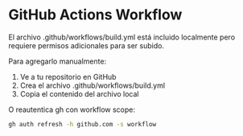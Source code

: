 # GitHub Actions Workflow

El archivo .github/workflows/build.yml está incluido localmente pero requiere permisos adicionales para ser subido.

Para agregarlo manualmente:
1. Ve a tu repositorio en GitHub
2. Crea el archivo .github/workflows/build.yml
3. Copia el contenido del archivo local

O reautentica gh con workflow scope:
```bash
gh auth refresh -h github.com -s workflow
```
